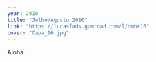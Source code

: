 ```yaml
---
year: 2016
title: "Julho/Agosto 2016"
link: "https://lucasfads.gumroad.com/l/dmbr16"
cover: "Capa_16.jpg"
---
```

Aloha
